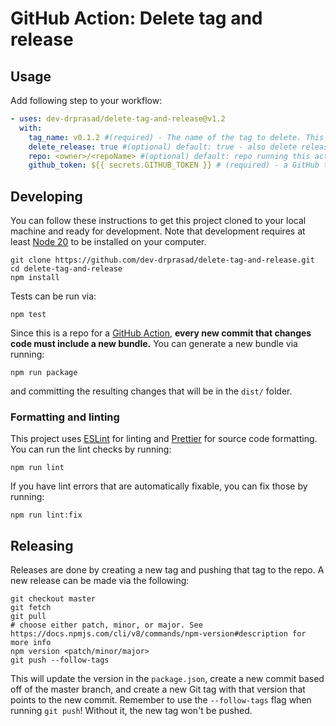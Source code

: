 # GitHub Action: Delete tag and release

## Usage
Add following step to your workflow:

```yaml
- uses: dev-drprasad/delete-tag-and-release@v1.2
  with:
    tag_name: v0.1.2 #(required) - The name of the tag to delete. This is expected to be solely the tag name, not the name of a git reference.
    delete_release: true #(optional) default: true - also delete releases and their assets that are associated to the tag name
    repo: <owner>/<repoName> #(optional) default: repo running this action - the target repository. 
    github_token: ${{ secrets.GITHUB_TOKEN }} # (required) - a GitHub token with write access to the repo that needs to be modified
```

## Developing

You can follow these instructions to get this project cloned to your local machine and ready for development. Note that
development requires at least [Node 20](https://nodejs.org/en/download) to be installed on your computer.

```shell
git clone https://github.com/dev-drprasad/delete-tag-and-release.git
cd delete-tag-and-release
npm install
```

Tests can be run via:

```shell
npm test
```

Since this is a repo for a [GitHub Action](https://docs.github.com/en/actions), **every new commit that changes code must include a new bundle.** You can 
generate a new bundle via running:

```shell
npm run package
```

and committing the resulting changes that will be in the `dist/` folder.

### Formatting and linting

This project uses [ESLint](https://eslint.org/) for linting and [Prettier](https://prettier.io/) for source code formatting. You can run the lint checks by running:

```shell
npm run lint
```

If you have lint errors that are automatically fixable, you can fix those by running:

```shell
npm run lint:fix
```

## Releasing

Releases are done by creating a new tag and pushing that tag to the repo. A new
release can be made via the following:

```shell
git checkout master
git fetch
git pull
# choose either patch, minor, or major. See https://docs.npmjs.com/cli/v8/commands/npm-version#description for more info
npm version <patch/minor/major>
git push --follow-tags
```

This will update the version in the `package.json`, create a new commit based off of the master branch, and create a 
new Git tag with that version that points to the new commit. Remember to use the `--follow-tags` flag when running 
`git push`! Without it, the new tag won't be pushed.

